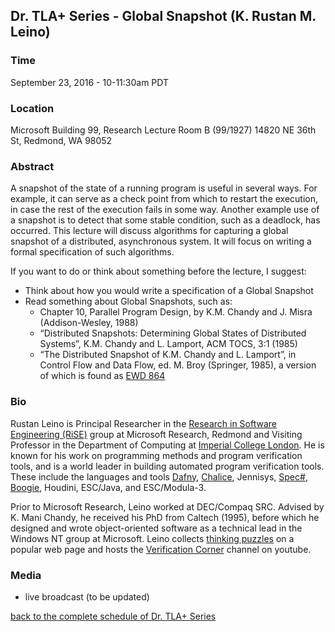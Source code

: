 ## Dr. TLA+ Series - Global Snapshot (K. Rustan M. Leino)

### Time
September 23, 2016 - 10-11:30am PDT

### Location
Microsoft Building 99, Research Lecture Room B (99/1927)
14820 NE 36th St, Redmond, WA 98052

### Abstract
A snapshot of the state of a running program is useful in several ways.  For example, it can serve as a check point from which to restart the execution, in case the rest of the execution fails in some way.  Another example use of a snapshot is to detect that some stable condition, such as a deadlock, has occurred.  This lecture will discuss algorithms for capturing a global snapshot of a distributed, asynchronous system.  It will focus on writing a formal specification of such algorithms.

If you want to do or think about something before the lecture, I suggest:
+ Think about how you would write a specification of a Global Snapshot
+ Read something about Global Snapshots, such as:
  * Chapter 10, Parallel Program Design, by K.M. Chandy and J. Misra (Addison-Wesley, 1988)
  * “Distributed Snapshots: Determining Global States of Distributed Systems”, K.M. Chandy and L. Lamport, ACM TOCS, 3:1 (1985)
  * “The Distributed Snapshot of K.M. Chandy and L. Lamport”, in Control Flow and Data Flow, ed. M. Broy (Springer, 1985), a version of which is found as [EWD 864](https://www.cs.utexas.edu/users/EWD/transcriptions/EWD08xx/EWD864.html)

### Bio
Rustan Leino is Principal Researcher in the [Research in Software Engineering (RiSE)](http://research.microsoft.com/rise) group at Microsoft Research, Redmond and Visiting Professor in the Department of Computing at [Imperial College London](http://www3.imperial.ac.uk/computing).  He is known for his work on programming methods and program verification tools, and is a world leader in building automated program verification tools.  These include the languages and tools [Dafny](http://research.microsoft.com/dafny), [Chalice](http://www.pm.inf.ethz.ch/research/chalice.html), Jennisys, [Spec#](http://research.microsoft.com/specsharp), [Boogie](https://github.com/boogie-org/boogie), Houdini, ESC/Java, and ESC/Modula-3.

Prior to Microsoft Research, Leino worked at DEC/Compaq SRC.  Advised by K. Mani Chandy, he received his PhD from Caltech (1995), before which he designed and wrote object-oriented software as a technical lead in the Windows NT group at Microsoft.  Leino collects [thinking puzzles](http://research.microsoft.com/en-us/um/people/leino/puzzles.html) on a popular web page and hosts the [Verification Corner](https://www.youtube.com/channel/UCP2eLEql4tROYmIYm5mA27A) channel on youtube. 

### Media
+ live broadcast (to be updated)

[back to the complete schedule of Dr. TLA+ Series](https://github.com/tlaplus/DrTLAPlus)

